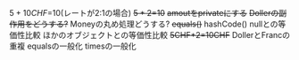 $5+10CHF=$10(レートが2:1の場合)
~~$5*2=$10~~
~~amoutをprivateにする~~
~~Dollerの副作用をどうする?~~
Moneyの丸め処理どうする?
~~equals()~~
hashCode()
nullとの等価性比較
ほかのオブジェクトとの等価性比較
~~5CHF*2=10CHF~~
DollerとFrancの重複
equalsの一般化
timesの一般化
